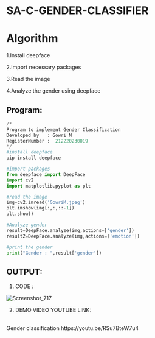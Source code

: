 # SA-C-GENDER-CLASSIFIER
# Algorithm
1.Install deepface

2.Import necessary packages

3.Read the image

4.Analyze the gender using deepface

## Program:
```python
/*
Program to implement Gender Classification
Developed by   : Gowri M
RegisterNumber :  212220230019
*/
#install deepface
pip install deepface

#import packages
from deepface import DeepFace
import cv2
import matplotlib.pyplot as plt

#read the image
img=cv2.imread('GowriM.jpeg')
plt.imshow(img[:,:,::-1])
plt.show()

#Analyze gender
result=DeepFace.analyze(img,actions=['gender'])
result2=DeepFace.analyze(img,actions=['emotion'])

#print the gender
print("Gender : ",result['gender'])
```

## OUTPUT:

1. CODE :

![Screenshot_717](https://user-images.githubusercontent.com/75235455/172542071-27da5290-1b11-47dd-858a-a8b410c703c1.png)

2. DEMO VIDEO YOUTUBE LINK:
</br>
Gender classification
   https://youtu.be/RSu7BteW7u4
